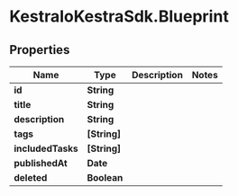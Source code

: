# KestraIoKestraSdk.Blueprint

## Properties

Name | Type | Description | Notes
------------ | ------------- | ------------- | -------------
**id** | **String** |  | 
**title** | **String** |  | 
**description** | **String** |  | 
**tags** | **[String]** |  | 
**includedTasks** | **[String]** |  | 
**publishedAt** | **Date** |  | 
**deleted** | **Boolean** |  | 


